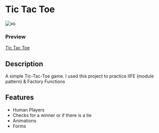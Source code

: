 # Tic Tac Toe


![xo](https://github.com/ena0berzerk/tic-tac-toe/assets/110235307/28e52e7a-4f38-4d38-83c6-3909ca368928)

### Preview
[Tic Tac Toe](https://ena0berzerk.github.io/odin-rock-paper-scissors/)


## Description

A simple Tic-Tac-Toe game. I used this project to practice IIFE (module pattern) & Factory Functions

## Features
* Human Players
* Checks for a winner or if there is a tie
* Animations
* Forms
